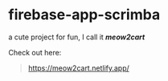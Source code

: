# firebase-app-scrimba
a cute project for fun, I call it ***meow2cart***

Check out here: 
> https://meow2cart.netlify.app/
